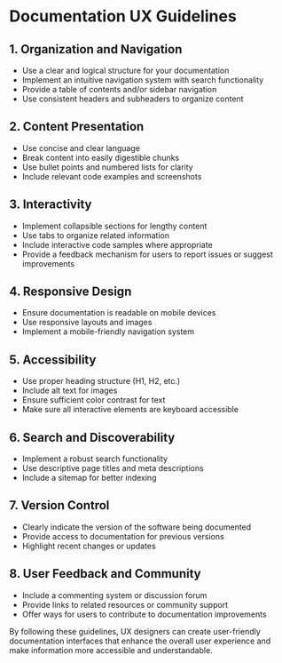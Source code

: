 # Documentation UX Guidelines

## 1. Organization and Navigation

- Use a clear and logical structure for your documentation
- Implement an intuitive navigation system with search functionality
- Provide a table of contents and/or sidebar navigation
- Use consistent headers and subheaders to organize content

## 2. Content Presentation

- Use concise and clear language
- Break content into easily digestible chunks
- Use bullet points and numbered lists for clarity
- Include relevant code examples and screenshots

## 3. Interactivity

- Implement collapsible sections for lengthy content
- Use tabs to organize related information
- Include interactive code samples where appropriate
- Provide a feedback mechanism for users to report issues or suggest improvements

## 4. Responsive Design

- Ensure documentation is readable on mobile devices
- Use responsive layouts and images
- Implement a mobile-friendly navigation system

## 5. Accessibility

- Use proper heading structure (H1, H2, etc.)
- Include alt text for images
- Ensure sufficient color contrast for text
- Make sure all interactive elements are keyboard accessible

## 6. Search and Discoverability

- Implement a robust search functionality
- Use descriptive page titles and meta descriptions
- Include a sitemap for better indexing

## 7. Version Control

- Clearly indicate the version of the software being documented
- Provide access to documentation for previous versions
- Highlight recent changes or updates

## 8. User Feedback and Community

- Include a commenting system or discussion forum
- Provide links to related resources or community support
- Offer ways for users to contribute to documentation improvements

By following these guidelines, UX designers can create user-friendly documentation interfaces that enhance the overall user experience and make information more accessible and understandable.